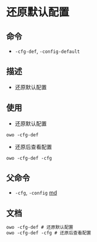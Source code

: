 # 还原默认配置

## 命令
- `-cfg-def`, `-config-default`

## 描述
- 还原默认配置

## 使用
- 还原默认配置
```shell
owo -cfg-def
```

- 还原后查看配置
```shell
owo -cfg-def -cfg
```

## 父命令
- `-cfg`, `-config` [md](config.md)

## 文档
```txt
owo -cfg-def # 还原默认配置
owo -cfg-def -cfg # 还原后查看配置
```